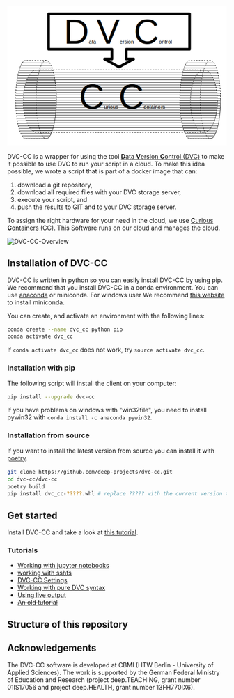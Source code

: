 ![The DVC-CC-Logo](dvc_cc_logo.png)

DVC-CC is a wrapper for using the tool [**D**ata **V**ersion **C**ontrol (DVC)](www.dvc.org) to make it possible to 
use DVC to run your script in a cloud. To make this idea possible, we wrote a script that is part of a docker image 
that can:

1. download a git repository,
2. download all required files with your DVC storage server,
3. execute your script, and
4. push the results to GIT and to your DVC storage server.

To assign the right hardware for your need in the cloud, we use
[**C**urious **C**ontainers (CC)](https://www.curious-containers.cc/). This Software runs on our cloud and manages the
 cloud.

![DVC-CC-Overview](https://github.com/deep-projects/dvc-cc/raw/master/dvc-cc/tutorial/DVC-CC-Overview.png)

## Installation of DVC-CC

DVC-CC is written in python so you can easily install DVC-CC by using pip.
We recommend that you install DVC-CC in a conda environment.
You can use [anaconda](https://www.anaconda.com/distribution/) or miniconda.
For windows user We recommend
[this website](https://www.earthdatascience.org/workshops/setup-earth-analytics-python/setup-git-bash-conda/)
to install miniconda.

You can create, and activate an environment with the following lines:

```bash
conda create --name dvc_cc python pip
conda activate dvc_cc
```

If `conda activate dvc_cc` does not work, try `source activate dvc_cc`.

### Installation with pip
The following script will install the client on your computer:

```bash
pip install --upgrade dvc-cc
```

If you have problems on windows with "win32file", you need to install pywin32 with `conda install -c anaconda pywin32`.

### Installation from source

If you want to install the latest version from source you can install it with [poetry](https://poetry.eustace.io/).

```bash
git clone https://github.com/deep-projects/dvc-cc.git
cd dvc-cc/dvc-cc
poetry build
pip install dvc_cc-?????.whl # replace ????? with the current version that you build in the previous step.
```

## Get started
Install DVC-CC and take a look at [this tutorial](dvc-cc/tutorial/Get_Started.md).

### Tutorials
- [Working with jupyter notebooks](dvc-cc/tutorial/_working_with_jupyter_notebook.md)
- [working with sshfs](dvc-cc/tutorial/_working_with_sshfs.md)
- [DVC-CC Settings](dvc-cc/tutorial/_settings.md)
- [Working with pure DVC syntax](dvc-cc/tutorial/_only_dvc.md)
- [Using live output](dvc-cc/tutorial/_live_output.md)
- <del>[An old tutorial](dvc-cc/tutorial/SimpleStart.md)</del>

## Structure of this repository


## Acknowledgements
The DVC-CC software is developed at CBMI (HTW Berlin - University of Applied Sciences). The work is supported by the
German Federal Ministry of Education and Research (project deep.TEACHING, grant number 01IS17056 and project
deep.HEALTH, grant number 13FH770IX6).
